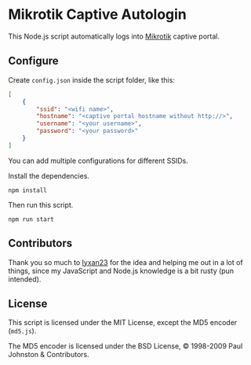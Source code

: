 # Mikrotik Captive Autologin

This Node.js script automatically logs into [Mikrotik](https://mikrotik.com) captive portal.

## Configure

Create `config.json` inside the script folder, like this:

```json
[
    {
        "ssid": "<wifi name>",
        "hostname": "<captive portal hostname without http://>",
        "username": "<your username>",
        "password": "<your password>"
    }
]
```

You can add multiple configurations for different SSIDs.

Install the dependencies.

    npm install

Then run this script.

    npm run start

## Contributors

Thank you so much to [Iyxan23](https://github.com/Iyxan23) for the idea and helping me out in a lot of things,
since my JavaScript and Node.js knowledge is a bit rusty (pun intended).

## License

This script is licensed under the MIT License, except the MD5 encoder (`md5.js`).

The MD5 encoder is licensed under the BSD License, © 1998-2009 Paul Johnston & Contributors.